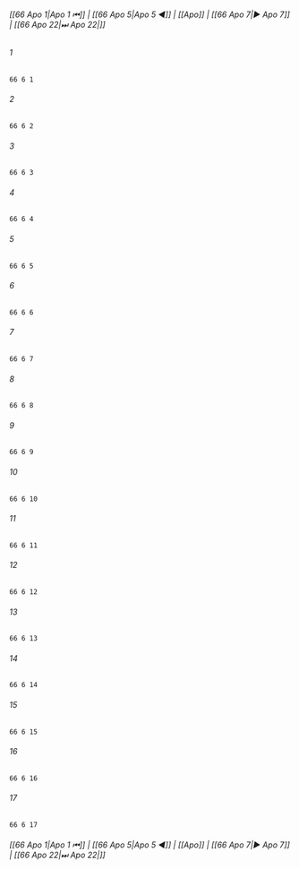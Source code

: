 
###### [[66 Apo 1|Apo 1 ⏮]] | [[66 Apo 5|Apo 5 ◀]] | [[Apo]] | [[66 Apo 7|▶ Apo 7]] | [[66 Apo 22|⏭ Apo 22|]]

###### 1
``` verse
66 6 1 
```
###### 2
``` verse
66 6 2 
```
###### 3
``` verse
66 6 3 
```
###### 4
``` verse
66 6 4 
```
###### 5
``` verse
66 6 5 
```
###### 6
``` verse
66 6 6 
```
###### 7
``` verse
66 6 7 
```
###### 8
``` verse
66 6 8 
```
###### 9
``` verse
66 6 9 
```
###### 10
``` verse
66 6 10 
```
###### 11
``` verse
66 6 11 
```
###### 12
``` verse
66 6 12 
```
###### 13
``` verse
66 6 13 
```
###### 14
``` verse
66 6 14 
```
###### 15
``` verse
66 6 15 
```
###### 16
``` verse
66 6 16 
```
###### 17
``` verse
66 6 17 
```

###### [[66 Apo 1|Apo 1 ⏮]] | [[66 Apo 5|Apo 5 ◀]] | [[Apo]] | [[66 Apo 7|▶ Apo 7]] | [[66 Apo 22|⏭ Apo 22|]]

